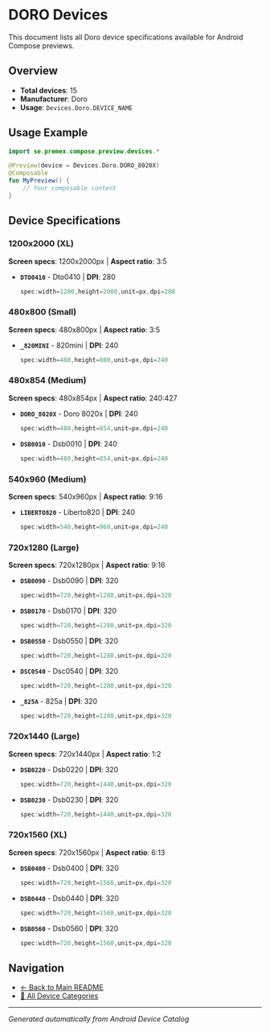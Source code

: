 # DORO Devices

This document lists all Doro device specifications available for Android Compose previews.

## Overview

- **Total devices**: 15
- **Manufacturer**: Doro
- **Usage**: `Devices.Doro.DEVICE_NAME`

## Usage Example

```kotlin
import se.premex.compose.preview.devices.*

@Preview(device = Devices.Doro.DORO_8020X)
@Composable
fun MyPreview() {
    // Your composable content
}
```

## Device Specifications

### 1200x2000 (XL)

**Screen specs**: 1200x2000px | **Aspect ratio**: 3:5

- **`DTO0410`** - Dto0410 | **DPI**: 280
  ```kotlin
  spec:width=1200,height=2000,unit=px,dpi=280
  ```

### 480x800 (Small)

**Screen specs**: 480x800px | **Aspect ratio**: 3:5

- **`_820MINI`** -  820mini | **DPI**: 240
  ```kotlin
  spec:width=480,height=800,unit=px,dpi=240
  ```

### 480x854 (Medium)

**Screen specs**: 480x854px | **Aspect ratio**: 240:427

- **`DORO_8020X`** - Doro 8020x | **DPI**: 240
  ```kotlin
  spec:width=480,height=854,unit=px,dpi=240
  ```

- **`DSB0010`** - Dsb0010 | **DPI**: 240
  ```kotlin
  spec:width=480,height=854,unit=px,dpi=240
  ```

### 540x960 (Medium)

**Screen specs**: 540x960px | **Aspect ratio**: 9:16

- **`LIBERTO820`** - Liberto820 | **DPI**: 240
  ```kotlin
  spec:width=540,height=960,unit=px,dpi=240
  ```

### 720x1280 (Large)

**Screen specs**: 720x1280px | **Aspect ratio**: 9:16

- **`DSB0090`** - Dsb0090 | **DPI**: 320
  ```kotlin
  spec:width=720,height=1280,unit=px,dpi=320
  ```

- **`DSB0170`** - Dsb0170 | **DPI**: 320
  ```kotlin
  spec:width=720,height=1280,unit=px,dpi=320
  ```

- **`DSB0550`** - Dsb0550 | **DPI**: 320
  ```kotlin
  spec:width=720,height=1280,unit=px,dpi=320
  ```

- **`DSC0540`** - Dsc0540 | **DPI**: 320
  ```kotlin
  spec:width=720,height=1280,unit=px,dpi=320
  ```

- **`_825A`** -  825a | **DPI**: 320
  ```kotlin
  spec:width=720,height=1280,unit=px,dpi=320
  ```

### 720x1440 (Large)

**Screen specs**: 720x1440px | **Aspect ratio**: 1:2

- **`DSB0220`** - Dsb0220 | **DPI**: 320
  ```kotlin
  spec:width=720,height=1440,unit=px,dpi=320
  ```

- **`DSB0230`** - Dsb0230 | **DPI**: 320
  ```kotlin
  spec:width=720,height=1440,unit=px,dpi=320
  ```

### 720x1560 (XL)

**Screen specs**: 720x1560px | **Aspect ratio**: 6:13

- **`DSB0400`** - Dsb0400 | **DPI**: 320
  ```kotlin
  spec:width=720,height=1560,unit=px,dpi=320
  ```

- **`DSB0440`** - Dsb0440 | **DPI**: 320
  ```kotlin
  spec:width=720,height=1560,unit=px,dpi=320
  ```

- **`DSB0560`** - Dsb0560 | **DPI**: 320
  ```kotlin
  spec:width=720,height=1560,unit=px,dpi=320
  ```

## Navigation

- [← Back to Main README](../../README.md)
- [📱 All Device Categories](../README.md)

---
*Generated automatically from Android Device Catalog*
